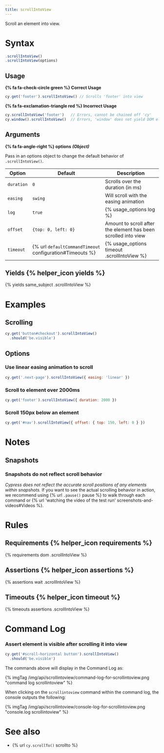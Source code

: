 ```yaml
---
title: scrollIntoView
---
```


Scroll an element into view.

# Syntax

```javascript
.scrollIntoView()
.scrollIntoView(options)
```

## Usage

**{% fa fa-check-circle green %} Correct Usage**

```javascript
cy.get('footer').scrollIntoView() // Scrolls 'footer' into view
```

**{% fa fa-exclamation-triangle red %} Incorrect Usage**

```javascript
cy.scrollIntoView('footer')   // Errors, cannot be chained off 'cy'
cy.window().scrollIntoView()  // Errors, 'window' does not yield DOM element
```

## Arguments

**{% fa fa-angle-right %} options**  ***(Object)***

Pass in an options object to change the default behavior of `.scrollIntoView()`.

Option | Default | Description
--- | --- | ---
`duration` | `0` | Scrolls over the duration (in ms)
`easing` | `swing` | Will scroll with the easing animation
`log` | `true` | {% usage_options log %}
`offset` | `{top: 0, left: 0}` | Amount to scroll after the element has been scrolled into view
`timeout` | {% url `defaultCommandTimeout` configuration#Timeouts %} | {% usage_options timeout .scrollIntoView %}

## Yields {% helper_icon yields %}

{% yields same_subject .scrollIntoView %}

# Examples

## Scrolling

```javascript
cy.get('button#checkout').scrollIntoView()
  .should('be.visible')
```

## Options

### Use linear easing animation to scroll

```javascript
cy.get('.next-page').scrollIntoView({ easing: 'linear' })
```

### Scroll to element over 2000ms

```javascript
cy.get('footer').scrollIntoView({ duration: 2000 })
```

### Scroll 150px below an element

```js
cy.get('#nav').scrollIntoView({ offset: { top: 150, left: 0 } })
```

# Notes

## Snapshots

### Snapshots do not reflect scroll behavior

*Cypress does not reflect the accurate scroll positions of any elements within snapshots.* If you want to see the actual scrolling behavior in action, we recommend using {% url `.pause()` pause %} to walk through each command or {% url 'watching the video of the test run' screenshots-and-videos#Videos %}.

# Rules

## Requirements {% helper_icon requirements %}

{% requirements dom .scrollIntoView %}

## Assertions {% helper_icon assertions %}

{% assertions wait .scrollIntoView %}

## Timeouts {% helper_icon timeout %}

{% timeouts assertions .scrollIntoView %}

# Command Log

### Assert element is visible after scrolling it into view

```javascript
cy.get('#scroll-horizontal button').scrollIntoView()
  .should('be.visible')
```

The commands above will display in the Command Log as:

{% imgTag /img/api/scrollintoview/command-log-for-scrollintoview.png "command log scrollintoview" %}

When clicking on the `scrollintoview` command within the command log, the console outputs the following:

{% imgTag /img/api/scrollintoview/console-log-for-scrollintoview.png "console.log scrollintoview" %}

# See also

- {% url `cy.scrollTo()` scrollto %}
